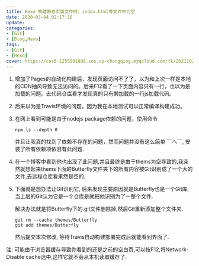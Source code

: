 ```yaml
---
title: Hexo 构建静态页面文件时，index.html等文件中为空
date: 2020-03-04 02:17:10
update:
categories:
- [Git]
- [Blog,Hexo]
tags:
- [Git]
- [Hexo]
cover: https://cos5-1255991898.cos.ap-chongqing.myqcloud.com/tk/20211023-hexo.png
---
```

1. 增加了Pages的自动化构建后，发现页面访问不了了，以为和上次一样是本地的CDN抽风导致无法访问的。后来F12看了一下页面内容只有一行，也以为是加载的问题。去代码仓库看才发现真的只有懒加载的一行js加载代码。

2. 后来以为是Travis环境的问题，因为我在本地测试可以正常编译构建成功。

3. 在网上看到可能是由于nodejs package依赖的问题，使用命令

   ```shell
   npm ls --depth 0
   ```

   并且让我真的找到了依赖不存在的问题，然而问题并没有这么简单 ￣へ￣, 安装了所有依赖项依旧有此问题.

4. 在一个博客中看到他也出现了此问题,并且最终是由于thems为空导致的,我突然就想起来thems下面的Butterfly文件夹下的所有内容被Git识别成了一个大的文件,去远程仓库看果然是空的.

5. 下面就是想办法让Git识别它, 后来发现主要原因就是Butterfly也是一个Git库, 当上层的Git认为它是一个仓库是就把他识别为了一整个文件.

   解决办法就是将Butterfly下的.git文件删除掉,然后Git重新添加整个文件夹.

   ```shell
   git rm --cache themes/Butterfly
   git add themes/Butterfly
   ```

   然后提交本次修改, 等待Travis自动构建部署完成后就能看到界面了.

注: 可能由于浏览器缓存导致你看到的还是之前的空白页,可以按F12,将Network-Disable cache选中,这样它就不会从本机读取缓存了.
